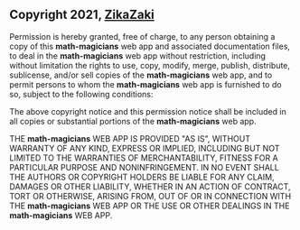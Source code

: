 ## Copyright 2021, [ZikaZaki](https://github.com/ZikaZaki)

Permission is hereby granted, free of charge, to any person obtaining a copy of this **math-magicians** web app and associated documentation files, to deal in the **math-magicians** web app without restriction, including without limitation the rights to use, copy, modify, merge, publish, distribute, sublicense, and/or sell copies of the **math-magicians** web app, and to permit persons to whom the **math-magicians** web app is furnished to do so, subject to the following conditions:

The above copyright notice and this permission notice shall be included in all copies or substantial portions of the **math-magicians** web app.

THE **math-magicians** WEB APP IS PROVIDED "AS IS", WITHOUT WARRANTY OF ANY KIND, EXPRESS OR IMPLIED, INCLUDING BUT NOT LIMITED TO THE WARRANTIES OF MERCHANTABILITY, FITNESS FOR A PARTICULAR PURPOSE AND NONINFRINGEMENT. IN NO EVENT SHALL THE AUTHORS OR COPYRIGHT HOLDERS BE LIABLE FOR ANY CLAIM, DAMAGES OR OTHER LIABILITY, WHETHER IN AN ACTION OF CONTRACT, TORT OR OTHERWISE, ARISING FROM, OUT OF OR IN CONNECTION WITH THE **math-magicians** WEB APP OR THE USE OR OTHER DEALINGS IN THE **math-magicians** WEB APP.
